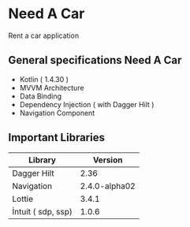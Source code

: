 # Need A Car

Rent a car application

## General specifications Need A Car

- Kotlin ( 1.4.30 )
- MVVM Architecture
- Data Binding
- Dependency Injection ( with Dagger Hilt )
- Navigation Component

## Important Libraries

|     Library       |		      Version
|-------------------|-------------------------------
|Dagger Hilt        |2.36
|Navigation         |2.4.0-alpha02
|Lottie             |3.4.1
|İntuit ( sdp, ssp) |1.0.6
